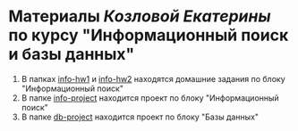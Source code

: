 # Материалы _Козловой Екатерины_ по курсу "Информационный поиск и базы данных"

1. В папках [info-hw1](./info-hw1) и [info-hw2](./info-hw2) находятся домашние задания по блоку "Информационный поиск"
2. В папке [info-project](./info-project) находится проект по блоку "Информационный поиск"
3. В папке [db-project](./db-project) находится проект по блоку "Базы данных"
